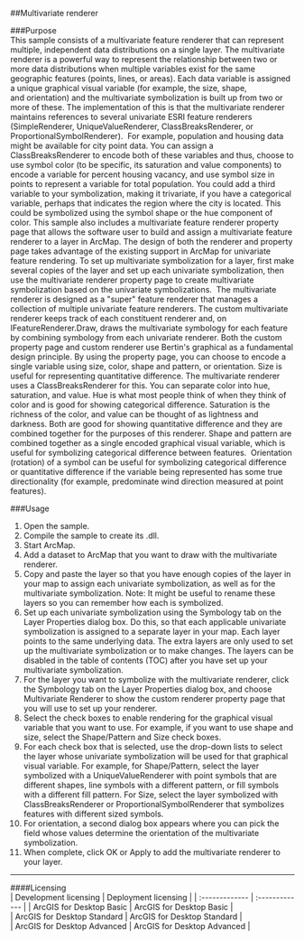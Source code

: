 ##Multivariate renderer

###Purpose  
This sample consists of a multivariate feature renderer that can represent multiple, independent data distributions on a single layer. The multivariate renderer is a powerful way to represent the relationship between two or more data distributions when multiple variables exist for the same geographic features (points, lines, or areas). Each data variable is assigned a unique graphical visual variable (for example, the size, shape, and orientation) and the multivariate symbolization is built up from two or more of these. The implementation of this is that the multivariate renderer maintains references to several univariate ESRI feature renderers (SimpleRenderer, UniqueValueRenderer, ClassBreaksRenderer, or ProportionalSymbolRenderer).  For example, population and housing data might be available for city point data. You can assign a ClassBreaksRenderer to encode both of these variables and thus, choose to use symbol color (to be specific, its saturation and value components) to encode a variable for percent housing vacancy, and use symbol size in points to represent a variable for total population. You could add a third variable to your symbolization, making it trivariate, if you have a categorical variable, perhaps that indicates the region where the city is located. This could be symbolized using the symbol shape or the hue component of color. This sample also includes a multivariate feature renderer property page that allows the software user to build and assign a multivariate feature renderer to a layer in ArcMap. The design of both the renderer and property page takes advantage of the existing support in ArcMap for univariate feature rendering. To set up multivariate symbolization for a layer, first make several copies of the layer and set up each univariate symbolization, then use the multivariate renderer property page to create multivariate symbolization based on the univariate symbolizations.  The multivariate renderer is designed as a "super" feature renderer that manages a collection of multiple univariate feature renderers. The custom multivariate renderer keeps track of each constituent renderer and, on IFeatureRenderer.Draw, draws the multivariate symbology for each feature by combining symbology from each univariate renderer. Both the custom property page and custom renderer use Bertin's graphical as a fundamental design principle. By using the property page, you can choose to encode a single variable using size, color, shape and pattern, or orientation. Size is useful for representing quantitative difference. The multivariate renderer uses a ClassBreaksRenderer for this. You can separate color into hue, saturation, and value. Hue is what most people think of when they think of color and is good for showing categorical difference. Saturation is the richness of the color, and value can be thought of as lightness and darkness. Both are good for showing quantitative difference and they are combined together for the purposes of this renderer. Shape and pattern are combined together as a single encoded graphical visual variable, which is useful for symbolizing categorical difference between features.  Orientation (rotation) of a symbol can be useful for symbolizing categorical difference or quantitative difference if the variable being represented has some true directionality (for example, predominate wind direction measured at point features).   


###Usage
1. Open the sample.  
1. Compile the sample to create its .dll.  
1. Start ArcMap.  
1. Add a dataset to ArcMap that you want to draw with the multivariate renderer.   
1. Copy and paste the layer so that you have enough copies of the layer in your map to assign each univariate symbolization, as well as for the multivariate symbolization. Note: It might be useful to rename these layers so you can remember how each is symbolized.  
1. Set up each univariate symbolization using the Symbology tab on the Layer Properties dialog box. Do this, so that each applicable univariate symbolization is assigned to a separate layer in your map. Each layer points to the same underlying data. The extra layers are only used to set up the multivariate symbolization or to make changes. The layers can be disabled in the table of contents (TOC) after you have set up your multivariate symbolization.   
1. For the layer you want to symbolize with the multivariate renderer, click the Symbology tab on the Layer Properties dialog box, and choose Multivariate Renderer to show the custom renderer property page that you will use to set up your renderer.   
1. Select the check boxes to enable rendering for the graphical visual variable that you want to use. For example, if you want to use shape and size, select the Shape/Pattern and Size check boxes.   
1. For each check box that is selected, use the drop-down lists to select the layer whose univariate symbolization will be used for that graphical visual variable. For example, for Shape/Pattern, select the layer symbolized with a UniqueValueRenderer with point symbols that are different shapes, line symbols with a different pattern, or fill symbols with a different fill pattern. For Size, select the layer symbolized with ClassBreaksRenderer or ProportionalSymbolRenderer that symbolizes features with different sized symbols.   
1. For orientation, a second dialog box appears where you can pick the field whose values determine the orientation of the multivariate symbolization.   
1. When complete, click OK or Apply to add the multivariate renderer to your layer.  









---------------------------------

####Licensing  
| Development licensing | Deployment licensing | 
| :------------- | :------------- | 
| ArcGIS for Desktop Basic | ArcGIS for Desktop Basic |  
| ArcGIS for Desktop Standard | ArcGIS for Desktop Standard |  
| ArcGIS for Desktop Advanced | ArcGIS for Desktop Advanced |  


